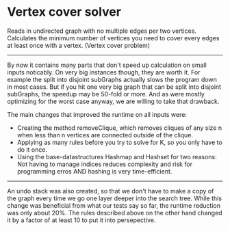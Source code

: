 # Vertex cover solver

Reads in undirected graph with no multiple edges per two vertices.
Calculates the minimum number of vertices you need to cover every edges at least once with a vertex. (Vertex cover problem)

---

By now it contains many parts that don't speed up calculation on small inputs noticably. On very big instances though, they are worth it. For example the split into disjoint subGraphs actually slows the program down in most cases. But if you hit one very big graph that can be split into disjoint subGraphs, the speedup may be 50-fold or more. And as were mostly optimizing for the worst case anyway, we are willing to take that drawback.

The main changes that improved the runtime on all inputs were:
* Creating the method removeClique, which removes cliques of any size n when less than n vertices are connected outside of the clique.
* Applying as many rules before you try to solve for K, so you only have to do it once.
* Using the base-datastructures Hashmap and Hashset for two reasons: Not having to manage indices reduces complexity and risk
for programming erros AND hashing is very time-efficient.
---

An undo stack was also created, so that we don't have to make a copy of the graph every time we go one layer deeper into
the search tree. While this change was beneficial from what our tests say so far, the runtime reduction was only about 20%.
The rules described above on the other hand changed it by a factor of at least 10 to put it into persepective.
